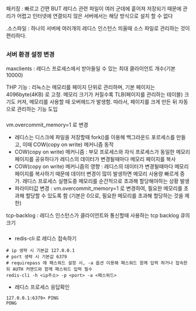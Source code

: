 패키징 : 빠르고 간편 BUT 레디스 관련 파일이 여러 군데에 흩어져 저장되기 때문에 관리가 어렵고 인터넷에 연결되지 않은 서버에서는 해당 방식으로 설치 할 수 없다

.소스파일 : 하나의 서버에 여러개의 레디스 인스턴스 띄울때 소스 파일로 관리하는 것이 편리하다.

## 

### 서버 환경 설정 변경

maxclients : 레디스 프로세스에서 받아들일 수 있는 최대 클라이언트 개수(기본 10000)

THP 기능 : 리눅스는 메모리를 페이지 단위로 관리하며, 기본 페이지는 4096byte(4KB) 로 고정. 메모리 크기가 커질수록 TLB(페이지를 관리하는 테이블) 크기도 커져, 메모리를 사용할 때 오버헤드가 발생함. 따라서, 페이지를 크게 만든 뒤 자동으로 관리하는 기능 도입

### 

vm.overcommit_memory=1 로 변경

- 레디스는 디스크에 파일을 저장할때 fork()를 이용해 백그라운드 포르세스를 만들고, 이때 COW(copy on write) 메커니즘 동작
- COW(copy on write) 메커니즘 : 부모 프로세스와 자식 프로세스가 동일한 메모리 페이지를 공유하다가 레디스의 데이터가 변경될때마다 메모리 페이지를 복사
- COW(copy on write) 메커니즘의 영향 : 레디스의 데이터가 변경될때마다 메모리 페이지를 복사하기 때문에 데이터 변경이 많이 발생하면 메모리 사용량 빠르게 증가. 레디스 프로세스 실행도중 메모리를 순간적으로 초과해 할당해야하는 상황 발생
- 파라미터값 변경 : vm.overcommit_memory=1 로 변경하여, 필요한 메모리를 초과해 할당할 수 있도록 함 (기본은 0으로, 필요한 메모리를 초과해 할당하는 것을 제한)

tcp-backlog : 레디스 인스턴스가 클라이언트와 통신할때 사용하는 tcp backlog 큐의 크기

### 

- redis-cli 로 레디스 접속하기

```
# ip 생략 시 기본값 127.0.0.1
# port 생략 시 기본값 6379
# requirepass 에 패스워드 설정 시, -a 옵션 이용해 패스워드 함께 입력 하거나 접속한 뒤 AUTH 커맨드와 함께 패스워드 입력 필수
redis-cli -h <ip주소> -p <port> -a <패스워드>
```

- 레디스 프로세스 응답확인

```
127.0.0.1:6379> PING
PONG
```